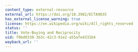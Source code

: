 ```yaml
---
content_type: external-resource
external_url: https://doi.org/10.3982/ECTA9035
has_external_license_warning: true
license: https://en.wikipedia.org/wiki/All_rights_reserved
status: ''
title: Vote-Buying and Reciprocity
uid: f0bd0330-3b3c-42c3-91e2-a55afe4331b4
wayback_url: ''
---
```

